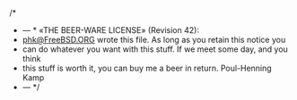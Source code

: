 /*
* — * «THE BEER-WARE LICENSE» (Revision 42):
* <phk@FreeBSD.ORG> wrote this file. As long as you retain this notice you
* can do whatever you want with this stuff. If we meet some day, and you think
* this stuff is worth it, you can buy me a beer in return. Poul-Henning Kamp
* — */
